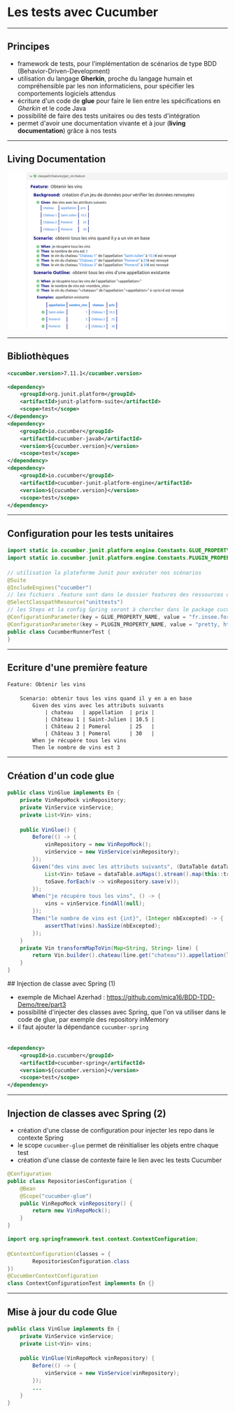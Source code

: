 # Les tests avec Cucumber

----

## Principes

- framework de tests, pour l’implémentation de scénarios de type BDD (Behavior-Driven-Development)
- utilisation du langage **Gherkin**, proche du langage humain et compréhensible par les non informaticiens, pour spécifier les comportements logiciels attendus
- écriture d'un code de **glue** pour faire le lien entre les spécifications en *Gherkin* et le code Java
- possibilité de faire des tests unitaires ou des tests d'intégration
- permet d'avoir une documentation vivante et à jour (**living documentation**) grâce à nos tests

----

## Living Documentation

<img src="diapos/images/cucumber-report.png" alt="Rapport Cucumber" width="750" >

----

## Bibliothèques

```xml
<cucumber.version>7.11.1</cucumber.version>
```
```xml
<dependency>
	<groupId>org.junit.platform</groupId>
	<artifactId>junit-platform-suite</artifactId>
	<scope>test</scope>
</dependency>
<dependency>
	<groupId>io.cucumber</groupId>
	<artifactId>cucumber-java8</artifactId>
	<version>${cucumber.version}</version>
	<scope>test</scope>
</dependency>
<dependency>
	<groupId>io.cucumber</groupId>
	<artifactId>cucumber-junit-platform-engine</artifactId>
	<version>${cucumber.version}</version>
	<scope>test</scope>
</dependency>
```

----

## Configuration pour les tests unitaires

```java
import static io.cucumber.junit.platform.engine.Constants.GLUE_PROPERTY_NAME;
import static io.cucumber.junit.platform.engine.Constants.PLUGIN_PROPERTY_NAME;

// utilisation la plateforme Junit pour exécuter nos scénarios
@Suite
@IncludeEngines("cucumber")
// les fichiers .feature sont dans le dossier features des ressources de tests
@SelectClasspathResource("unittests")
// les Steps et la config Spring seront à chercher dans le package cucumber
@ConfigurationParameter(key = GLUE_PROPERTY_NAME, value = "fr.insee.formationapirest.unittests")
@ConfigurationParameter(key = PLUGIN_PROPERTY_NAME, value = "pretty, html:target/rapport-cucumber-unit-tests.html")
public class CucumberRunnerTest {
}
```

----

## Ecriture d'une première feature

```gherkin
Feature: Obtenir les vins

    Scenario: obtenir tous les vins quand il y en a en base
        Given des vins avec les attributs suivants
            | chateau   | appellation  | prix |
            | Château 1 | Saint-Julien | 10.5 |
            | Château 2 | Pomerol      | 25   |
            | Château 3 | Pomerol      | 30   |
        When je récupère tous les vins
        Then le nombre de vins est 3
```

----

## Création d'un code glue

```java
public class VinGlue implements En {
    private VinRepoMock vinRepository;
    private VinService vinService;
    private List<Vin> vins;

    public VinGlue() {
        Before(() -> {
            vinRepository = new VinRepoMock();
            vinService = new VinService(vinRepository);
        });
        Given("des vins avec les attributs suivants", (DataTable dataTable) -> {
            List<Vin> toSave = dataTable.asMaps().stream().map(this::transformMapToVin).toList();
            toSave.forEach(v -> vinRepository.save(v));
        });
        When("je récupère tous les vins", () -> {
            vins = vinService.findAll(null);
        });
        Then("le nombre de vins est {int}", (Integer nbExcepted) -> {
            assertThat(vins).hasSize(nbExcepted);
        });
    }
    private Vin transformMapToVin(Map<String, String> line) {
        return Vin.builder().chateau(line.get("chateau")).appellation(line.get("appellation")).prix(Double.valueOf(line.get("prix"))).build();
    }
}
```

## Injection de classe avec Spring (1)

- exemple de Michael Azerhad : https://github.com/mica16/BDD-TDD-Demo/tree/part3
- possibilité d'injecter des classes avec Spring, que l'on va utiliser dans le code de glue, par exemple des repository inMemory
- il faut ajouter la dépendance `cucumber-spring`

```xml

<dependency>
	<groupId>io.cucumber</groupId>
	<artifactId>cucumber-spring</artifactId>
	<version>${cucumber.version}</version>
	<scope>test</scope>
</dependency>
```

----

## Injection de classes avec Spring (2)

- création d'une classe de configuration pour injecter les repo dans le contexte Spring
- le scope `cucumber-glue` permet de réinitialiser les objets entre chaque test
- création d'une classe de contexte faire le lien avec les tests Cucumber

```java
@Configuration
public class RepositoriesConfiguration {
    @Bean
    @Scope("cucumber-glue")
    public VinRepoMock vinRepository() {
        return new VinRepoMock();
    }
}
```
```java
import org.springframework.test.context.ContextConfiguration;

@ContextConfiguration(classes = {
        RepositoriesConfiguration.class
})
@CucumberContextConfiguration
class ContextConfigurationTest implements En {}
```

----

## Mise à jour du code Glue

```java
public class VinGlue implements En {
    private VinService vinService;
    private List<Vin> vins;

    public VinGlue(VinRepoMock vinRepository) {
        Before(() -> {
            vinService = new VinService(vinRepository);
        });
        ...
    }
}
```
